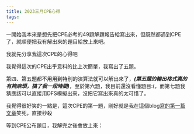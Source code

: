 ```yaml
---
title: 2023三月CPE心得
tags:
---
```

一開始我本來是想先把CPE必考的49題解題報告給寫出來，但既然都遇到CPE了，就順便把我有解出來的題目給放上來吧。

我就先分享我這次CPE的心得吧

我覺得這次的CPE出乎意料的比上次簡單，我寫出了五題。

第四、第五題都不用用到特別的演算法就可以解出來了，***(第五題的輸出格式真的有夠麻煩，搞了我一段時間)***，至於第六題，我目前還沒看懂題目:(，而第七題我猜應該可以直接用DFS模擬出來，沒把它寫出來真的太可惜了。

我覺得很好笑的一點是，這次CPE的第一題，剛好就是我在這個blog[寫的第一篇文章]('https://blog.iddle.dev/public/2023/03/17/Python-UVa-10035-Primary-Arithmetic/')笑死，直接秒殺

等到CPE公布題目，我解完之後會放上來：

[](1)
[](2)
[](3)
[](4)
[](5)